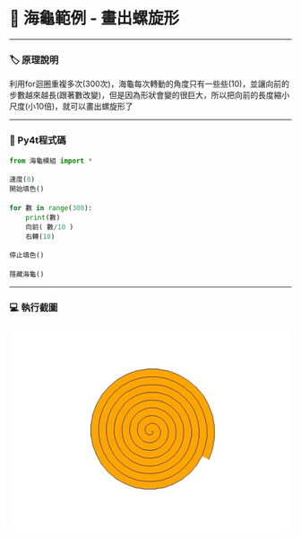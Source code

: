 # 🔰 海龜範例 - 畫出螺旋形
--------------
### 🏷️ 原理說明

利用for迴圈重複多次(300次)，海龜每次轉動的角度只有一些些(10)，並讓向前的步數越來越長(跟著數改變)，但是因為形狀會變的很巨大，所以把向前的長度縮小尺度(小10倍)，就可以畫出螺旋形了

--------------

### 📄 Py4t程式碼

```python
from 海龜模組 import *

速度(0)
開始填色()

for 數 in range(300):
    print(數)
    向前( 數/10 )
    右轉(10)

停止填色()

隱藏海龜()
```

--------------

### 💻 執行截圖

![執行截圖](spiral.jpg)


